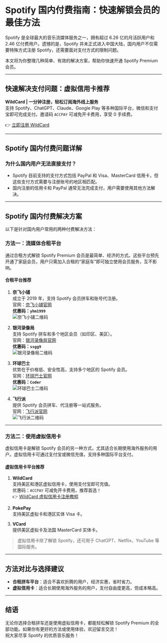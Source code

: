 # Spotify 国内付费指南：快速解锁会员的最佳方法

Spotify 是全球最大的音乐流媒体服务之一，拥有超过 6.26 亿的月活跃用户和 2.46 亿付费用户。遗憾的是，Spotify 并未正式进入中国大陆，国内用户不仅需要特殊方式注册 Spotify，还需要面对支付方式的限制问题。

本文将为你整理几种简单、有效的解决方案，帮助你快速开通 Spotify Premium 会员。

---

## **快速解决支付问题：虚拟信用卡推荐**
**WildCard | 一分钟注册，轻松订阅海外线上服务**  
支持 Spotify、ChatGPT、Claude、Google Play 等多种国际平台，微信和支付宝即可完成支付。邀请码 `ACCPAY` 可减免开卡费用，享受 0 手续费。

👉 [立即注册 WildCard](https://bit.ly/bewildcard)

---

## **Spotify 国内付费问题详解**
### **为什么国内用户无法直接支付？**
- Spotify 目前支持的支付方式包括 PayPal 和 Visa、MasterCard 信用卡，但这些支付方式需要与注册账号的地区相匹配。
- 国内注册的信用卡和 PayPal 通常无法完成支付，用户需要使用其他方法解决。

---

## **Spotify 国内付费解决方案**
以下是针对国内用户常用的两种付费解决方法：

### **方法一：流媒体合租平台**
通过合租方式解锁 Spotify Premium 会员是最简单、经济的方式。这些平台预先开通了家庭会员，用户只需加入合租的“家庭车”即可独立使用会员服务，互不影响。

#### **合租平台推荐**
1. **奈飞小铺**  
   成立于 2019 年，支持 Spotify 会员拼车和账号代注册。  
   官网：[奈飞小铺官网](https://coderschool.cn/go/ihezu)  
   **优惠码：`yhm1999`**  
   ![奈飞小铺二维码](https://coderschool.cn/wp-content/uploads/2022/08/netflixhezu4.png)

2. **银河录像局**  
   支持 Spotify 拼车和多个地区会员（如印区、美区）。  
   官网：[银河录像局官网](https://coderschool.cn/go/nf)  
   **优惠码：`ssgg9`**  
   ![银河录像局二维码](https://coderschool.cn/wp-content/uploads/2024/03/%E9%93%B6%E6%B2%B3%E5%BD%95%E5%83%8F%E5%B1%80coder.png)

3. **环球巴士**  
   优势在于价格低、安全性高，支持多个地区的 Spotify 会员。  
   官网：[环球巴士官网](https://coderschool.cn/go/hqbs)  
   **优惠码：`Coder`**  
   ![环球巴士二维码](https://coderschool.cn/wp-content/uploads/2023/12/huanqiubashi.png)

4. **飞行派**  
   提供 Spotify 会员拼车、代注册等一站式服务。  
   官网：[飞行派官网](https://coderschool.cn/go/fxp)  
   ![飞行派二维码](https://coderschool.cn/wp-content/uploads/2023/06/fxp_code.png)

---

### **方法二：使用虚拟信用卡**
虚拟信用卡是解锁 Spotify 会员的另一种方式，尤其适合长期使用海外服务的用户。虚拟信用卡可通过支付宝或微信充值，支持多种国际平台支付。

#### **虚拟信用卡平台推荐**
1. **WildCard**  
   支持美区和港区虚拟信用卡，使用支付宝即可充值。  
   优惠码：`ACCPAY` 可减免开卡费用，推荐首选！  
   👉 [WildCard 虚拟信用卡注册教程](https://bit.ly/bewildcard)

2. **PokePay**  
   支持美区虚拟卡和港区实体 Visa 卡。  


3. **VCard**  
   提供美区虚拟卡及法国 MasterCard 实体卡。  

> 虚拟信用卡除了解锁 Spotify，还可用于 ChatGPT、Netflix、YouTube 等国际服务。

---

## **方法对比与选择建议**
- **合租拼车平台**：适合不喜欢折腾的用户，经济实惠，省时省力。
- **虚拟信用卡**：适合长期使用海外服务的用户，支付自由度更高，但成本略高。

---

## **结语**
无论你选择合租拼车还是使用虚拟信用卡，都能轻松解锁 Spotify Premium 的全部功能。如果你有更好的方法或使用体验，欢迎留言交流！  
祝大家尽享 Spotify 的优质音乐服务！

